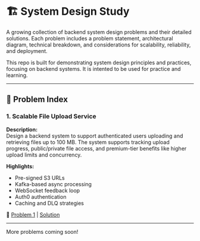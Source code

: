 # 🏗️ System Design Study

A growing collection of backend system design problems and their detailed solutions. Each problem includes a problem statement, architectural diagram, technical breakdown, and considerations for scalability, reliability, and deployment.

This repo is built for demonstrating system design principles and practices, focusing on backend systems. It is intented to be used for practice and learning.

---

## 🧠 Problem Index

### 1. Scalable File Upload Service

**Description:**  
Design a backend system to support authenticated users uploading and retrieving files up to 100 MB. The system supports tracking upload progress, public/private file access, and premium-tier benefits like higher upload limits and concurrency.

**Highlights:**
- Pre-signed S3 URLs
- Kafka-based async processing
- WebSocket feedback loop
- Auth0 authentication
- Caching and DLQ strategies

📁 [Problem 1](problem_1/Problem.md) | [Solution](problem_1/Solution.md)

---

More problems coming soon!
